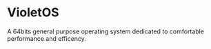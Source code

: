 # VioletOS

A 64bits general purpose operating system dedicated to comfortable performance and efficency.
